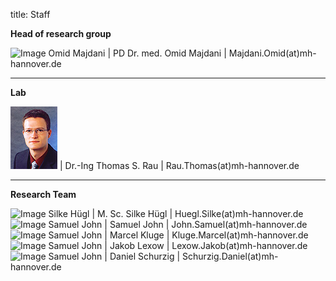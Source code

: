 

title: Staff

**Head of research group**

![Image Omid Majdani](Omid.png) |  PD Dr. med. Omid Majdani |  Majdani.Omid(at)mh-hannover.de

----------------------------------------------------------------------------------------
**Lab**

![Image Thomas Rau](Thomas.jpg) | Dr.-Ing Thomas S. Rau		|	Rau.Thomas(at)mh-hannover.de	

---------------------------
**Research Team**

![Image Silke Hügl ](Silke.png) | M. Sc. Silke Hügl			|	Huegl.Silke(at)mh-hannover.de
![Image Samuel John](Samuel.png) | Samuel John				|	John.Samuel(at)mh-hannover.de
![Image Samuel John](Marcel.png) | Marcel Kluge				|	Kluge.Marcel(at)mh-hannover.de
![Image Samuel John](Jakob.png) | Jakob Lexow				|	Lexow.Jakob(at)mh-hannover.de
![Image Samuel John](Daniel.png) | Daniel Schurzig			|	Schurzig.Daniel(at)mh-hannover.de